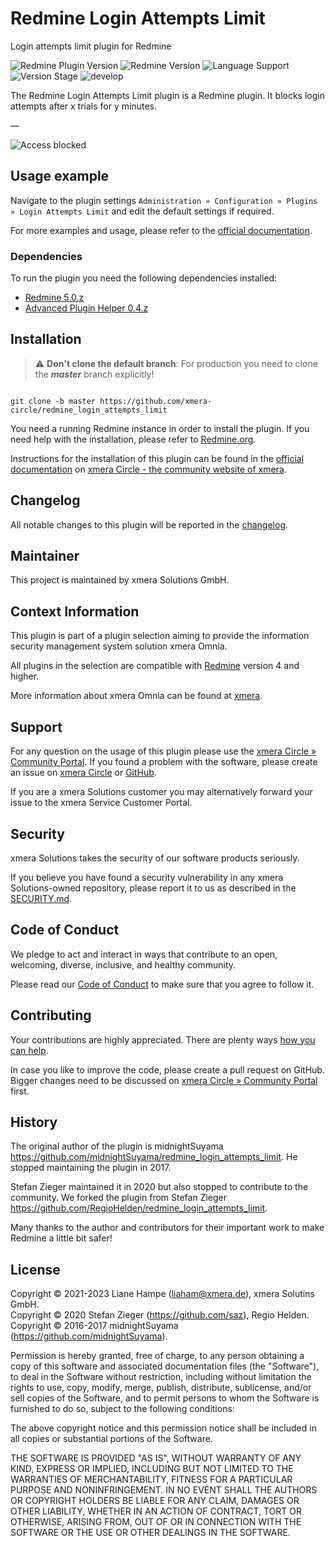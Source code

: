 # Redmine Login Attempts Limit

Login attempts limit plugin for Redmine

![Redmine Plugin Version](https://img.shields.io/badge/Redmine_Plugin-v1.0.3-red) ![Redmine Version](https://img.shields.io/badge/Redmine-v5.0.z-blue) ![Language Support](https://img.shields.io/badge/Languages-en,_de-green) ![Version Stage](https://img.shields.io/badge/Stage-release-important) ![develop](https://github.com/xmera-circle/redmine_login_attempts_limit/actions/workflows/5-0-stable.yml/badge.svg)

The Redmine Login Attempts Limit plugin is a Redmine plugin. It blocks login attempts after x trials for y minutes.

—

![Access blocked](https://circle.xmera.de/attachments/download/259/clipboard-202301171504-bxsd7.png)

## Usage example

Navigate to the plugin settings `Administration » Configuration » Plugins » Login Attempts Limit` and edit the default settings if required.

For more examples and usage, please refer to the [official documentation](https://circle.xmera.de/projects/redmine-login-attempts-limit/wiki).

### Dependencies

To run the plugin you need the following dependencies installed:

* [Redmine 5.0.z](https://github.com/redmine/redmine)
* [Advanced Plugin Helper 0.4.z ](https://github.com/xmera-circle/advanced_plugin_helper)

## Installation

> :warning: **Don't clone the default branch**: For production you need to clone the **_master_** branch explicitly!

```shell

git clone -b master https://github.com/xmera-circle/redmine_login_attempts_limit

```

You need a running Redmine instance in order to install the plugin. If you need help with the installation, please refer to [Redmine.org](https://redmine.org).

Instructions for the installation of this plugin can be found in the [official documentation](https://circle.xmera.de/projects/redmine-login-attempts-limit/wiki) on
[xmera Circle - the community website of xmera](https://circle.xmera.de).

## Changelog

All notable changes to this plugin will be reported in the [changelog](https://circle.xmera.de/projects/redmine-login-attempts-limit/repository/redmine_login_attempts_limit/entry/CHANGELOG.md).

## Maintainer

This project is maintained by xmera Solutions GmbH.

## Context Information

This plugin is part of a plugin selection aiming to provide the information security management system solution xmera Omnia.

All plugins in the selection are compatible with [Redmine](https://redmine.org) version 4 and higher.

More information about xmera Omnia can be found at [xmera](https://xmera.de).

## Support

For any question on the usage of this plugin please use the [xmera Circle » Community Portal](https://circle.xmera.de). If you found a problem with the software, please create an issue on [xmera Circle](https://circle.xmera.de) or [GitHub](https://github.com/xmera-circle/redmine_login_attempts_limit).

If you are a xmera Solutions customer you may alternatively forward your issue to the xmera Service Customer Portal.

## Security

xmera Solutions takes the security of our software products seriously. 

If you believe you have found a security vulnerability in any xmera Solutions-owned repository, please report it to us as described in the [SECURITY.md](/SECURITY.md).

## Code of Conduct

We pledge to act and interact in ways that contribute to an open, welcoming, diverse, inclusive, and healthy community. 

Please read our [Code of Conduct](https://circle.xmera.de/projects/contributors-guide/wiki/Code-of-conduct) to make sure that you agree to follow it.

## Contributing

Your contributions are highly appreciated. There are plenty ways [how you can help](https://circle.xmera.de/projects/contributors-guide/wiki).

In case you like to improve the code, please create a pull request on GitHub. Bigger changes need to be discussed on [xmera Circle » Community Portal](https://circle.xmera.de) first.


## History

The original author of the plugin is midnightSuyama <https://github.com/midnightSuyama/redmine_login_attempts_limit>. He stopped maintaining the plugin in 2017.

Stefan Zieger maintained it in 2020 but also stopped to contribute to the community. We forked the plugin from Stefan Zieger <https://github.com/RegioHelden/redmine_login_attempts_limit>.

Many thanks to the author and contributors for their important work to make
Redmine a little bit safer!

## License

Copyright &copy; 2021-2023 Liane Hampe (<liaham@xmera.de>), xmera Solutins GmbH.  
Copyright &copy; 2020 Stefan Zieger (https://github.com/saz), Regio Helden.  
Copyright &copy; 2016-2017 midnightSuyama (<https://github.com/midnightSuyama>).  

Permission is hereby granted, free of charge, to any person obtaining a copy
of this software and associated documentation files (the "Software"), to deal
in the Software without restriction, including without limitation the rights
to use, copy, modify, merge, publish, distribute, sublicense, and/or sell
copies of the Software, and to permit persons to whom the Software is
furnished to do so, subject to the following conditions:

The above copyright notice and this permission notice shall be included in all
copies or substantial portions of the Software.

THE SOFTWARE IS PROVIDED "AS IS", WITHOUT WARRANTY OF ANY KIND, EXPRESS OR
IMPLIED, INCLUDING BUT NOT LIMITED TO THE WARRANTIES OF MERCHANTABILITY,
FITNESS FOR A PARTICULAR PURPOSE AND NONINFRINGEMENT. IN NO EVENT SHALL THE
AUTHORS OR COPYRIGHT HOLDERS BE LIABLE FOR ANY CLAIM, DAMAGES OR OTHER
LIABILITY, WHETHER IN AN ACTION OF CONTRACT, TORT OR OTHERWISE, ARISING FROM,
OUT OF OR IN CONNECTION WITH THE SOFTWARE OR THE USE OR OTHER DEALINGS IN THE
SOFTWARE.